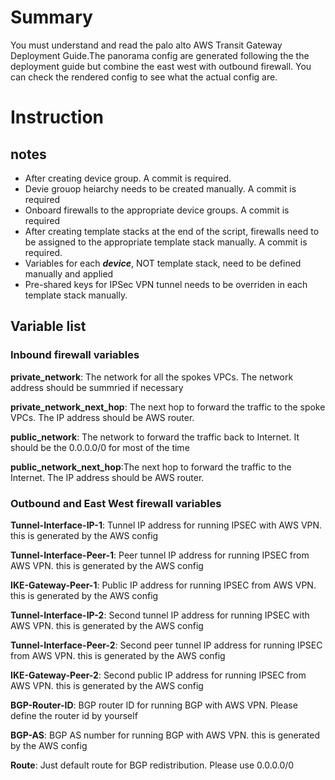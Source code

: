 # Summary
You must understand and read  the palo alto AWS Transit Gateway Deployment Guide.The panorama config are generated following the the deployment guide but combine the east west with outbound firewall. You can check the rendered config to see what the actual config are.

# Instruction



## notes
* After creating device group. A commit is required.
* Devie grouop heiarchy needs to be created manually. A commit is required
* Onboard firewalls to the appropriate device groups. A commit is required
* After creating template stacks at the end of the script, firewalls need to be assigned to the appropriate template stack manually. A commit is required.
* Variables for each ***device***, NOT template stack, need to be defined manually and applied 
* Pre-shared keys for IPSec VPN tunnel needs to be overriden in each template stack manually.


## Variable list
### Inbound firewall variables

**private_network**: The network for all the spokes VPCs. The network address should be summried if necessary

**private_network_next_hop**: The next hop to forward the traffic to the spoke VPCs. The IP address should be AWS router.

**public_network**: The network to forward the traffic back to Internet. It should be the 0.0.0.0/0 for most of the time

**public_network_next_hop**:The next hop to forward the traffic to the Internet. The IP address should be AWS router.




### Outbound and East West firewall variables

**Tunnel-Interface-IP-1**: Tunnel IP address for running IPSEC with AWS VPN. this is generated by the AWS config

**Tunnel-Interface-Peer-1**: Peer tunnel IP address for running IPSEC from AWS VPN. this is generated by the AWS config

**IKE-Gateway-Peer-1**: Public IP address for running IPSEC from AWS VPN. this is generated by the AWS config

**Tunnel-Interface-IP-2**: Second tunnel IP address for running IPSEC with AWS VPN. this is generated by the AWS config

**Tunnel-Interface-Peer-2**: Second peer tunnel IP address for running IPSEC from AWS VPN. this is generated by the AWS config

**IKE-Gateway-Peer-2**: Second public IP address for running IPSEC from AWS VPN. this is generated by the AWS config

**BGP-Router-ID**: BGP router ID for running BGP with AWS VPN. Please define the router id by yourself

**BGP-AS**: BGP AS number for running BGP with AWS VPN. this is generated by the AWS config

**Route**: Just default route for BGP redistribution. Please use 0.0.0.0/0
